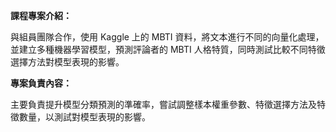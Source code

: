 **課程專案介紹：**

與組員團隊合作，使用 Kaggle 上的  MBTI 資料，將文本進行不同的向量化處理，並建立多種機器學習模型，預測評論者的 MBTI 人格特質，同時測試比較不同特徵選擇方法對模型表現的影響。

**專案負責內容：**

主要負責提升模型分類預測的準確率，嘗試調整樣本權重參數、特徵選擇方法及特徵數量，以測試對模型表現的影響。
